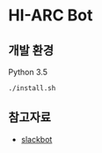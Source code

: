 # HI-ARC Bot
 
 
## 개발 환경
Python 3.5
 
 
```
./install.sh
```

## 참고자료
* [slackbot](https://github.com/lins05/slackbot)